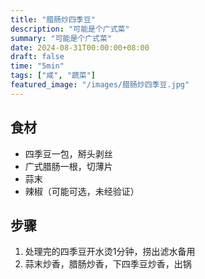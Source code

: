 ```yaml
---
title: "腊肠炒四季豆"
description: "可能是个广式菜"
summary: "可能是个广式菜"
date: 2024-08-31T00:00:00+08:00
draft: false
time: "5min"
tags: ["咸", "蔬菜"]
featured_image: "/images/腊肠炒四季豆.jpg"
---
```


## 食材

- 四季豆一包，掰头剥丝
- 广式腊肠一根，切薄片
- 蒜末
- 辣椒（可能可选，未经验证）


## 步骤

1. 处理完的四季豆开水烫1分钟，捞出滤水备用
2. 蒜末炒香，腊肠炒香，下四季豆炒香，出锅
